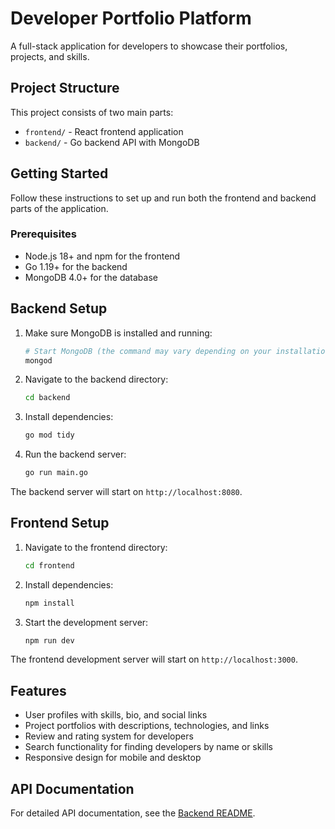 
# Developer Portfolio Platform

A full-stack application for developers to showcase their portfolios, projects, and skills.

## Project Structure

This project consists of two main parts:

- `frontend/` - React frontend application
- `backend/` - Go backend API with MongoDB

## Getting Started

Follow these instructions to set up and run both the frontend and backend parts of the application.

### Prerequisites

- Node.js 18+ and npm for the frontend
- Go 1.19+ for the backend
- MongoDB 4.0+ for the database

## Backend Setup

1. Make sure MongoDB is installed and running:
   ```bash
   # Start MongoDB (the command may vary depending on your installation)
   mongod
   ```

2. Navigate to the backend directory:
   ```bash
   cd backend
   ```

3. Install dependencies:
   ```bash
   go mod tidy
   ```

4. Run the backend server:
   ```bash
   go run main.go
   ```

The backend server will start on `http://localhost:8080`.

## Frontend Setup

1. Navigate to the frontend directory:
   ```bash
   cd frontend
   ```

2. Install dependencies:
   ```bash
   npm install
   ```

3. Start the development server:
   ```bash
   npm run dev
   ```

The frontend development server will start on `http://localhost:3000`.

## Features

- User profiles with skills, bio, and social links
- Project portfolios with descriptions, technologies, and links
- Review and rating system for developers
- Search functionality for finding developers by name or skills
- Responsive design for mobile and desktop

## API Documentation

For detailed API documentation, see the [Backend README](./backend/README.md).

